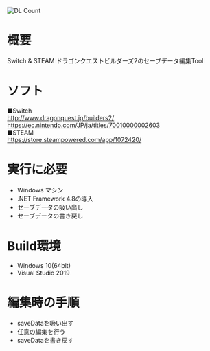 ![DL Count](https://img.shields.io/github/downloads/turtle-insect/DQB2/total.svg)

# 概要
Switch & STEAM ドラゴンクエストビルダーズ2のセーブデータ編集Tool

# ソフト
■Switch  
http://www.dragonquest.jp/builders2/  
https://ec.nintendo.com/JP/ja/titles/70010000002603  
■STEAM  
https://store.steampowered.com/app/1072420/

# 実行に必要
* Windows マシン
* .NET Framework 4.8の導入
* セーブデータの吸い出し
* セーブデータの書き戻し

# Build環境
* Windows 10(64bit)
* Visual Studio 2019

# 編集時の手順
* saveDataを吸い出す
* 任意の編集を行う
* saveDataを書き戻す
